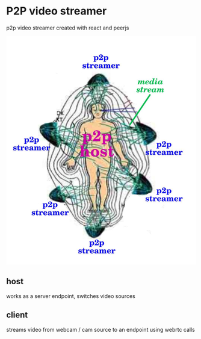 # P2P video streamer


p2p video streamer created with react and peerjs

![diagram](diagram.jpg)

## host

works as a server endpoint, switches video sources 

## client

streams video from webcam / cam source to an endpoint using webrtc calls

